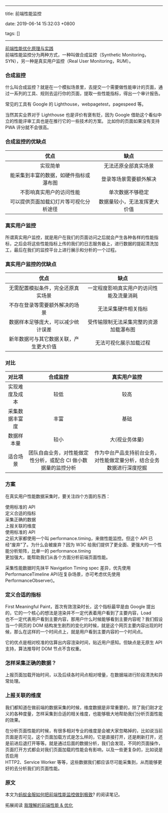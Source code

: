 
---

title: 前端性能监控

date: 2019-06-14 15:32:03 +0800

tags: []

---
[前端性能优化原理与实践](https://juejin.im/book/5b936540f265da0a9624b04b)<br />前端性能监控分为两种方式，一种叫做合成监控（Synthetic Monitoring，SYN），另一种是真实用户监控（Real User Monitoring，RUM）。

<a name="SzH0M"></a>
### 合成监控

什么叫合成监控？就是在一个模拟场景里，去提交一个需要做性能审计的页面，通过一系列的工具、规则去运行你的页面，提取一些性能指标，得出一个审计报告。

常见的工具有 Google 的 Lighthouse，webpagetest，pagespeed 等。

当然其实业界对于 Lighthouse 也是评价有褒有贬，因为 Google 借助这个看似中立的性能评审工具也是在推行它的一些技术的方案。 比如你的页面如果没有支持 PWA 评分就不会很高。

<a name="LkY9N"></a>
### 合成监控的优缺点

| 优点 | 缺点 |
| :---: | :---: |
| 实现简单 | 无法还原全部真实场景 |
| 能采集到丰富的数据，如硬件指标或瀑布图 | 登录等场景需要额外解决 |
| 不影响真实用户的访问性能 | 单次数据不够稳定 |
| 可以提供页面加载幻灯片等可视化分析途径 | 数据量较小，无法发挥更大价值 |

<a name="sAL3h"></a>
### 真实用户监控
所谓真实用户监控，就是用户在我们的页面访问之后就会产生各种各样的性能指标，之后会将这些性能指标上传的我们的日志服务器上，进行数据的提起清洗加工，最后在我们的监控平台上进行展示和分析的一个过程。

<a name="Wqg2s"></a>
### 真实用户监控的优缺点
| 优点 | 缺点 |
| :---: | :---: |
| 无需配置模拟条件，完全还原真实场景 | 一定程度影响真实用户的访问性能及流量消耗 |
| 不存在登录等需要额外解决的场景 | 无法采集硬件相关指标 |
| 数据样本足够庞大，可以减少统计误差 | 受传输限制无法采集完整的资源加载瀑布图 |
| 新年数据可与其它数据关联，产生更大价值 | 无法可视化展示加载过程 |

<a name="BNKnC"></a>
### 对比
| 对比项 | 合成监控 | 真实用户监控 |
| :---: | :---: | :---: |
| 实现难度及成本 | 较低 | 较高 |
| 采集数据丰富度 | 丰富 | 基础 |
| 数据样本量 | 较小 | 大(视业务体量) |
| 适合场景 | 团队自由业务，对性能做定性分析，或配合 CI 做小数据量的监控分析 | 作为中台产品支持前台业务，对性能做定量分析，结合业务数据进行深度挖掘 |

<a name="xBoxV"></a>
### 方案
在真实用户性能数据采集时，要关注四个方面的东西：

使用标准的 API<br />定义合适的指标<br />采集正确的数据<br />上报关联的维度<br />使用标准的 API<br />之前大家都使用一个叫 performance.timing，来做性能监控。但这个 API 已经“废弃”了。为什么会被废弃？因为 W3C 给我们提供了更全面、更强大的一个性能分析矩阵，比单一的 performance.timing<br />更加强大，能帮助我们从各个方面分析前端页面性能。



采集性能数据时先抹平 Navigation Timing spec 差异，优先使用 PerformanceTimeline API(在复杂场景，亦可考虑优先使用 PerformanceObserver)。



<a name="4Rsmh"></a>
### 定义合适的指标
First Meaningful Paint，首次有效渲染时长，这个指标最早是由 Google 提出的，它的一个核心的想法是渲染并不一定代表着用户看到了主要内容，Load<br />也不一定代表用户看到主要内容，那用户什么时候能够看到主要内容呢？我们假设当一个网页的 DOM 结构发生剧烈的变化的时候，就是这个网页主要内容出现的时候，那么在这样的一个时间点上，就是用户看到主要内容的一个时间点。

它的优点是相对校准的估算出内容渲染时间，贴近用户感知。但缺点是无原生 API 支持，算法推导时 DOM 节点不含权重。

<a name="CNPqv"></a>
### 怎样采集正确的数据？
上报页⾯加载开始时间，以及后续各时间点相对增量，在数据端进行阶段清洗和异常处理。

<a name="bADf0"></a>
### 上报关联的维度
我们都知道在做前端的数据采集的时候，维度数据是非常重要的，除了我们刚才定义的各种度量，怎样采集到合适的相关维度，也能够极大地帮助我们分析页面性能的效果。

在分析页面性能的时候，有很多相对专业的维度是会被大家忽略掉的，比如说当前页面是否可见，这个页面加载方式是怎么样的，它是直接打开，还是刷新打开，还是前进后退打开等等。就是通过后面的数据分析，我们会发现，不同的页面操作，页面打开方式都会对我们页面加载的性能会有影响，以及一些更复杂的，比如说是否启用<br />HTTP2、Service Worker 等等，这些数据我们都应该尽可能采集到，从而能够更好的去分析我们的页面性能。

<a name="tT6nM"></a>
### 原文
本文为[蚂蚁金服如何把前端性能监控做到极致](https://mp.weixin.qq.com/s?__biz=MzUxMzcxMzE5Ng==∣=2247490527&idx=1&sn=cc2549683b3ff69c042483d78ced766a&chksm=f951ae9cce26278a263ecf2937b5c4957c9b37f35b7efe4c1a8c6ab69c74ebcb43c54e62abda&token=1927326837⟨=zh_CN#rd)? 的阅读笔记。

拓展阅读 [我理解的前端性能 & 优化](https://zhuanlan.zhihu.com/p/33825610)

